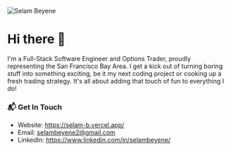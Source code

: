 ![Selam Beyene](https://github.com/Slmbyn/Slmbyn/assets/62676738/17e920b2-cb8a-4276-9be0-d23191818f7e)
# Hi there 👋
I'm a Full-Stack Software Engineer and Options Trader, proudly representing the San Francisco Bay Area. I get a kick out of turning boring stuff into something exciting, be it my next coding project or cooking up a fresh trading strategy. It's all about adding that touch of fun to everything I do!

### 📬 Get In Touch
- Website: https://selam-b.vercel.app/
- Email: selambeyene2@gmail.com
- LinkedIn: https://www.linkedin.com/in/selambeyene/


<!--
**Slmbyn/Slmbyn** is a ✨ _special_ ✨ repository because its `README.md` (this file) appears on your GitHub profile.

Here are some ideas to get you started:

- 🔭 I’m currently working on ...
- 🌱 I’m currently learning ...
- 👯 I’m looking to collaborate on ...
- 🤔 I’m looking for help with ...
- 💬 Ask me about ...
- 📫 How to reach me: ...
- 😄 Pronouns: ...
- ⚡ Fun fact: ...
-->

